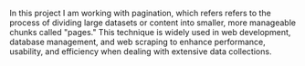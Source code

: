 In this project I am working with pagination, which refers refers to the process of dividing large datasets or content into smaller, more manageable chunks called "pages." This technique is widely used in web development, database management, and web scraping to enhance performance, usability, and efficiency when dealing with extensive data collections.